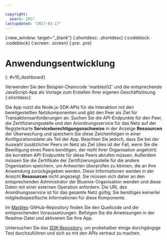 ```yaml
---

copyright:
  years: 2017
lastupdated: "2017-03-17"
---
```


{:new_window: target="_blank"}
{:shortdesc: .shortdesc}
{:codeblock: .codeblock}
{:screen: .screen}
{:pre: .pre}

# Anwendungsentwicklung
{: #v10_dashboard}


Verwenden Sie den Beispiel-Chaincode 'marbles02' und die entsprechende JavaScript-App als Vorlage zum Erstellen Ihrer eigenen Geschäftslösung.
{:shortdesc}


Die App nutzt die Node.js-SDK-APIs für die Interaktion mit den bereitgestellten Netzkomponenten und gibt den Peer als Ziel für Transaktionsanforderungen an. Suchen Sie die API-Endpunkte für den Peer, die Zertifizierungsstelle und den Anordnungsservice für das Netz auf der Registerkarte **Serviceberechtigungsnachweise** in der Anzeige **Ressourcen** der Überwachung und speichern Sie diese Zeichenfolgen in einer Konfigurationsdatei als Teil der App. Beachten Sie jedoch, dass Sie bei der Auswahl zusätzlicher Peers im Netz als Ziel (dies ist der Fall, wenn Sie die Bewilligung eines Peers benötigen, der nicht Ihrer Organisation angehört) die korrekten API-Endpunkte für diese Peers abrufen müssen. Außerdem müssen Sie die Zertifikate der Zertifizierungsstelle für die andere Organisation speichern, um Antworten überprüfen zu können, die an Ihre Anwendung zurückgegeben werden. Diese Informationen werden in der Ansicht **Ressourcen** nicht angezeigt. Sie müssen sich daher an den entsprechenden Administrator der Bluemix-Organisation wenden und diese Daten mit einer externen Operation anfordern. Die URL des Anordnungsservice ist für das gesamte Netz gültig; Sie benötigen keinerlei mitgliedsspezifische Informationen für diese Komponente.  

Im [Marbles](https://github.com/IBM-Blockchain/marbles/tree/v3.0)-GitHub-Repository finden Sie den Quellcode und die entsprechenden Voraussetzungen. Befolgen Sie die Anweisungen in der Readme-Datei und aktivieren Sie Ihre App.  

Untersuchen Sie das [SDK-Repository](https://github.com/hyperledger/fabric-sdk-node), um probehalber einige durchgängige Test durchzuführen und sich so mit den APIs vertraut zu machen.
